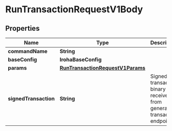 

# RunTransactionRequestV1Body


## Properties

| Name | Type | Description | Notes |
|------------ | ------------- | ------------- | -------------|
|**commandName** | **String** |  |  |
|**baseConfig** | **IrohaBaseConfig** |  |  |
|**params** | [**RunTransactionRequestV1Params**](RunTransactionRequestV1Params.md) |  |  |
|**signedTransaction** | **String** | Signed transaction binary data received from generate-transaction endpoint. |  |



